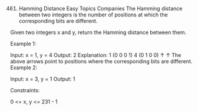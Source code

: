 461. Hamming Distance
Easy
Topics
Companies
The Hamming distance between two integers is the number of positions at which the corresponding bits are different.

Given two integers x and y, return the Hamming distance between them.

 

Example 1:

Input: x = 1, y = 4
Output: 2
Explanation:
1   (0 0 0 1)
4   (0 1 0 0)
       ↑   ↑
The above arrows point to positions where the corresponding bits are different.
Example 2:

Input: x = 3, y = 1
Output: 1
 

Constraints:

0 <= x, y <= 231 - 1